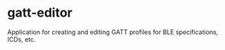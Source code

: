 # gatt-editor
Application for creating and editing GATT profiles for BLE specifications, ICDs, etc.
